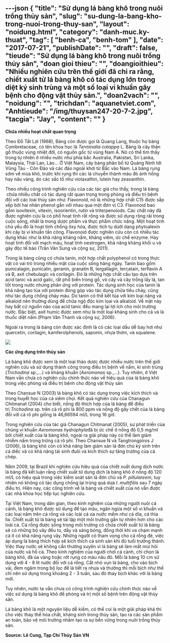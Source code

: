 ---json
{
    "title": "Sử dụng lá bàng khô trong nuôi trồng thủy sản",
    "slug": "su-dung-la-bang-kho-trong-nuoi-trong-thuy-san",
    "layout": "noidung.html",
    "category": "danh-muc.ky-thuat",
    "tag": [
        "benh-ca",
        "benh-tom"
    ],
    "date": "2017-07-21",
    "publishDate": "",
    "draft": false,
    "tieude": "Sử dụng lá bàng khô trong nuôi trồng thủy sản",
    "doan gioi thieu": "",
    "doangioithieu": "Nhiều nghiên cứu trên thế giới đã chỉ ra rằng, chiết xuất từ lá bàng khô có tác dụng lớn trong diệt ký sinh trùng và một số loại vi khuẩn gây bệnh cho động vật thủy sản.",
    "doan2vach": "",
    "noidung": "",
    "trichdan": "aquanetviet.com",
    "Anhtieude": "/img/thuysan247-20-7-2.jpg",
    "tacgia": "Jay",
    "__content__": ""
}
---
<p><strong>Chứa nhiều hoạt chất quan trọng</strong></p>

<p>Theo Đỗ Tất Lợi (1968), B&agrave;ng c&ograve;n được gọi l&agrave; Quang Lang, thuộc họ b&agrave;ng Combretaceae, c&oacute; t&ecirc;n khoa học l&agrave;&nbsp;<em>Terminalia catappa&nbsp;</em>L. B&agrave;ng l&agrave; c&acirc;y th&acirc;n gỗ thuộc v&ugrave;ng nhiệt đới, c&oacute; nguồn gốc từ v&ugrave;ng Nam &Aacute;. N&oacute; c&oacute; thể t&igrave;m thấy trong tự nhi&ecirc;n ở nhiều nước như ph&iacute;a bắc Australia, Pakistan, Sri Lanka, Malaysia, Th&aacute;i Lan, L&agrave;o&hellip; Ở Việt Nam, c&acirc;y b&agrave;ng ph&acirc;n bố từ Quảng Ninh tới Vũng T&agrave;u - C&ocirc;n Đảo v&agrave; c&aacute;c đảo ngo&agrave;i khơi từ Bắc v&agrave;o Nam. L&aacute; b&agrave;ng rụng sớm về m&ugrave;a kh&ocirc;, trước khi rụng th&igrave; c&aacute;c l&aacute; chuyển th&agrave;nh m&agrave;u đỏ &aacute;nh hồng hay n&acirc;u v&agrave;ng, do c&aacute;c sắc tố như violaxathin, lutein hay zeaxanthin.</p>

<p>Theo nhiều c&ocirc;ng tr&igrave;nh nghi&ecirc;n cứu của c&aacute;c t&aacute;c giả cho thấy, trong l&aacute; b&agrave;ng &nbsp;chứa nhiều chất c&oacute; t&aacute;c dụng rất quan trọng trong ph&ograve;ng v&agrave; điều trị bệnh đối với c&aacute;c lo&agrave;i thủy sản như: Flavonoid, n&oacute; l&agrave; những hợp chất C15 được sắp xếp bởi hai nh&acirc;n phenol gắn với nhau qua một đơn vị C3. Flavonoid bao gồm isovitexin, vitexin, isoorientin, rutin v&agrave; triterpenoiods. C&aacute;c chất n&agrave;y đ&atilde; được nghi&ecirc;n cứu l&agrave; c&oacute; phổ hoạt t&iacute;nh rất rộng v&agrave; được sử dụng rộng r&atilde;i trong cuộc sống, nhất l&agrave; trong dược phẩm v&agrave; thực phẩm chức năng. Một hoạt t&iacute;nh chủ yếu đ&oacute; l&agrave; hoạt t&iacute;nh chống &ocirc;xy h&oacute;a, được t&iacute;ch tụ dưới dạng phytoalexin khi c&acirc;y bị vi khuẩn tấn c&ocirc;ng. Flavonoid được nghi&ecirc;n cứu c&ograve;n c&oacute; nhiều t&aacute;c dụng kh&aacute;c như l&agrave; khả năng kh&aacute;ng nấm, kh&aacute;ng vi&ecirc;m, ức chế enzyme. Hay hoạt t&iacute;nh đối với mạch m&aacute;u, hoạt t&iacute;nh oestrogen, khả năng kh&aacute;ng khối u v&agrave; g&acirc;y độc tế b&agrave;o (Trần Văn Sung v&agrave; cộng sự, 2011).</p>

<p>Trong l&aacute; b&agrave;ng cũng c&oacute; chứa tanin, một hợp chất polyphenol c&oacute; trong thực vật c&oacute; vai tr&ograve; trong nhiều mặt của cuộc sống h&agrave;ng ng&agrave;y. Tanin bao gồm punicalagin, punicalin, geranin, granatin B, tergallagin, tercatain, terflavin A v&agrave; B, axit chebulagic v&agrave; corilagin. Đ&oacute; l&agrave; những hợp chất cấu tạo dựa tr&ecirc;n acid tanic v&agrave; acid galic, rất phổ biến trong gỗ, vỏ c&acirc;y v&agrave; c&acirc;y trồng lấy l&aacute;, tan tốt trong nước nhưng phản ứng với protein. T&aacute;c dụng sinh học của tanin l&agrave; khả năng tạo tủa với protein đ&oacute;ng g&oacute;p v&agrave;o t&aacute;c dụng chữa ti&ecirc;u chảy, cũng như t&aacute;c dụng chống chảy m&aacute;u. Do tanin c&oacute; thể kết tủa với kim loại nặng v&agrave; alkaloid n&ecirc;n thường d&ugrave;ng để chữa ngộ độc kim lọai v&agrave; alkaloid. Về mặt n&agrave;y hay bất cứ nguồn n&agrave;o của acid tanic đều mang lại lợi &iacute;ch cho m&ocirc;i trường nước. Đặc biệt, axit humic được xem như l&agrave; một loại kh&aacute;ng sinh cho c&aacute; v&agrave; l&agrave; thuốc diệt nấm (Phạm Văn Thanh v&agrave; cộng sự, 2006).</p>

<p>Ngo&agrave;i ra trong l&aacute; b&agrave;ng c&ograve;n được x&aacute;c định l&agrave; c&oacute; c&aacute;c loại dầu dễ bay hơi như quercetin, corilagin, kamferolphenols, saponin, nhựa thơm, v&agrave; squalene.</p>

<p><img src="http://68.media.tumblr.com/33e5d22f14247e17edfba6099e18fa26/tumblr_inline_oo0qb9nrtg1txo3bl_1280.jpg" /></p>

<p><strong>C&aacute;c ứng dụng tr&ecirc;n thủy sản</strong></p>

<p>L&aacute; b&agrave;ng kh&ocirc; được xem l&agrave; một loại thảo dược được nhiều nước tr&ecirc;n thế giới nghi&ecirc;n cứu v&agrave; sử dụng th&agrave;nh c&ocirc;ng trong điều trị bệnh về nấm, k&iacute; sinh tr&ugrave;ng (<em>Trichodina</em>&nbsp;sp.,&hellip;) v&agrave; kh&aacute;ng khuẩn (<em>Aeromonas</em>&nbsp;sp.,&hellip;). Tuy nhi&ecirc;n, ở Việt Nam vẫn chưa c&oacute; nghi&ecirc;n cứu ch&iacute;nh thức n&agrave;o về hiệu quả của l&aacute; b&agrave;ng kh&ocirc; trong việc ph&ograve;ng v&agrave; điều trị bệnh cho động vật thủy sản</p>

<p>Theo Chansue N (2003) l&aacute; b&agrave;ng kh&ocirc; c&oacute; t&aacute;c dụng trong việc k&iacute;ch th&iacute;ch v&agrave; trong huyết học của c&aacute; xi&ecirc;m chọi. Kết quả nghi&ecirc;n cứu của Chanagun Chitmanat (2004) cho biết, nồng độ th&iacute;ch hợp của l&aacute; b&agrave;ng để điều trị&nbsp;<em>Trichodina</em>&nbsp;sp. tr&ecirc;n c&aacute; r&ocirc; phi l&agrave; 800 ppm v&agrave; nồng độ g&acirc;y chết của l&aacute; b&agrave;ng đối với c&aacute; r&ocirc; phi giống l&agrave; 46,66594 ml/L trong 16 giờ.</p>

<p>Trong nghi&ecirc;n cứu của t&aacute;c giả Chanagun Chitmanat (2005), sự ph&aacute;t triển của chủng vi khuẩn&nbsp;<em>Aeromonas hydrophyla</em>đ&atilde; bị ức chế ở nồng độ 0,5 mg/ml bởi chiết xuất của l&aacute; b&agrave;ng kh&ocirc;, ngo&agrave;i ra giải ph&aacute;p n&agrave;y c&oacute; thể l&agrave;m giảm nhiễm nấm trong trứng c&aacute; r&ocirc; phi. Theo Chansue N v&agrave; Tangtrongpiros J (2006), l&aacute; b&agrave;ng kh&ocirc; c&ograve;n c&oacute; khả năng l&agrave;m giảm s&aacute;n l&aacute; đơn chủ k&yacute; sinh tr&ecirc;n c&aacute; diếc v&agrave; c&oacute; khả năng t&aacute;i sinh đu&ocirc;i v&agrave; k&iacute;ch th&iacute;ch sự tăng trưởng của c&aacute; ch&eacute;p.</p>

<p>Năm 2009, tại Brazil khi nghi&ecirc;n cứu hiệu quả của chiết xuất dung dịch nước l&aacute; b&agrave;ng đ&atilde; kết luận rằng chiết xuất từ dung dịch l&aacute; b&agrave;ng kh&ocirc; ở nồng độ 120 ml/L c&oacute; hiệu quả trong việc kiểm so&aacute;t s&aacute;n l&aacute; đơn chủ v&agrave;&nbsp;<em>P. pillulareem</em>, tuy nhi&ecirc;n n&oacute; kh&ocirc;ng c&oacute; t&aacute;c dụng chống lại tr&ugrave;ng quả dưa&nbsp;<em>I. multifiliis</em>&nbsp;sau 7 ng&agrave;y điều trị. Hiện nay, c&aacute;c c&ocirc;ng tr&igrave;nh về l&aacute; b&agrave;ng v&agrave; chiết xuất của n&oacute; vẫn được c&aacute;c nh&agrave; khoa học tiếp tục nghi&ecirc;n cứu.</p>

<p>Tại Việt Nam, trong d&acirc;n gian, theo kinh nghiệm của những người nu&ocirc;i c&aacute; cảnh, l&aacute; b&agrave;ng kh&ocirc; được sử dụng để tạo m&agrave;u, ngăn ngừa một số vi khuẩn v&agrave; c&aacute;c loại nấm tr&ecirc;n c&aacute; rồng v&agrave; c&aacute;c lo&agrave;i c&aacute; ưa nước mềm như c&aacute; dĩa, c&aacute; th&igrave;a l&igrave;a. Chiết xuất từ l&aacute; b&agrave;ng sẽ t&aacute;i lập một m&ocirc;i trường gần tự nhi&ecirc;n hơn cho c&aacute;c lo&agrave;i c&aacute;. C&aacute; rồng được sống trong m&ocirc;i trường c&oacute; chứa chiết xuất từ l&aacute; b&agrave;ng sẽ c&oacute; những bộ v&acirc;y đều to, dầy v&agrave; s&aacute;ng b&oacute;ng, đồng thời khi va chạm mạnh c&aacute; &iacute;t c&oacute; khả năng rụng v&acirc;y. Những người c&oacute; tham vọng cho c&aacute; rồng đẻ, việc &aacute;p dụng l&aacute; b&agrave;ng th&iacute;ch hợp sẽ k&iacute;ch th&iacute;ch c&aacute; sinh sản khi đủ tuổi trưởng th&agrave;nh. Việc thay nước sẽ kh&ocirc;ng cần thường xuy&ecirc;n v&igrave; l&aacute; b&agrave;ng sẽ l&agrave;m mất m&ugrave;i h&ocirc;i của nước v&agrave; hồ c&aacute;. Theo kinh nghiệm của người chơi c&aacute; cảnh, chỉ chọn l&aacute; b&agrave;ng kh&ocirc;, đ&atilde; &uacute;a v&agrave;ng hoặc rớt rụng c&oacute; m&agrave;u n&acirc;u đỏ. Mỗi l&aacute; b&agrave;ng 10 cm sử dụng với 4 - 8 l&iacute;t nước đối với c&aacute; rồng. Cắt nhỏ vụn l&aacute; b&agrave;ng, cho v&agrave;o bịch vải, đem ng&acirc;m trong bộ lọc để l&aacute; tiết ra nhựa v&agrave; thường th&igrave; mỗi bịch như thế chỉ n&ecirc;n sử dụng trong khoảng 2 - 3 tuần, sau đ&oacute; thay bịch kh&aacute;c với l&aacute; b&agrave;ng mới.</p>

<p>Tuy nhi&ecirc;n, nước ta vẫn chưa c&oacute; c&ocirc;ng tr&igrave;nh nghi&ecirc;n cứu ch&iacute;nh thức n&agrave;o về việc sử dụng l&aacute; b&agrave;ng kh&ocirc; để ph&ograve;ng v&agrave; trị một số bệnh tr&ecirc;n động vật thủy sản.</p>

<p>L&aacute; b&agrave;ng kh&ocirc; l&agrave; một nguy&ecirc;n liệu dễ kiếm, c&oacute; thể coi l&agrave; một giải ph&aacute;p khả thi cho việc thay thế h&oacute;a chất, kh&aacute;ng sinh trong thủy sản, tạo ra c&aacute;c sản phẩm an to&agrave;n, bảo vệ m&ocirc;i trường nhằm tạo ra sự bền vững trong nu&ocirc;i trồng thủy sản.</p>

<p><strong>Source: L&ecirc; Cung, Tạp Ch&iacute; Thủy Sản VN</strong></p>
